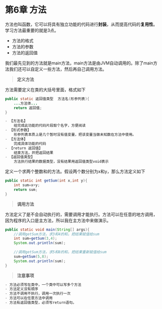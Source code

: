 # 第6章 方法

方法也叫函数，它可以将具有独立功能的代码进行**封装**，从而提高代码的**复用性**。学习方法最重要的就是3点。

- 方法的格式
- 方法的参数
- 方法的返回值

我们最先见到的方法就是main方法，main方法是由JVM自动调用的。除了main方法我们还可以自定义一些方法，然后再自己调用方法。

> **定义方法**

方法需要定义在类的大括号里面，格式如下

```java
public static 返回值类型  方法名(形参列表){
    ...方法体...
    return 返回值;
}
```

```java
- 【方法名】
	给完成此功能的代码片段取个名字，方便阅读
- 【形式参数】
	形参列表本质上是几个暂时没有值变量，把该变量当做未知数在方法中使用。
- 【方法体】
	完成具体功能的代码
- 【return 返回值】
	结束方法，并把返回结果
- 【返回值类型】
	方法执行结果的数据类型，没有结果用返回值类型void表示
```

定义一个求两个整数和的方法。假设两个数分别为x和y，那么方法定义如下

```java
public static int getSum(int x,int y){
    int sum=x+y;
    return sum;
}
```



> **调用方法**

方法定义了是不会自动执行的，需要调用才能执行。方法可以在任意的地方调用，因为程序的入口是主方法，所以我在主方法中来做演示。

```java
public static void main(String[] args){
    //调用getSum方法，求3和4的和。把结果赋值给sum
    int sum=getSum(3,4);
    System.out.println(sum);
    
    //调用getSum方法，求5和8的和。把结果重新赋值给sum
    sum=getSum(5,8);
    System.out.println(sum);
}
```



> **注意事项**

```java
- 方法必须写在类中，一个类中可以写多个方法
- 方法定义没有顺序
- 方法不调用不执行，调用一次执行一次
- 方法可以在任意方法中调用
- 方法有返回值类型，必须写return语句。 
```

